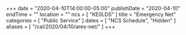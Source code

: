 +++
date = "2020-04-10T14:00:00-05:00"
publishDate = "2020-04-10"
endTime = ""
location = ""
ncs = [ "KE0LDS" ]
title = "Emergency Net"
categories = [ "Public Service" ]
dates = [ "NCS Schedule", "Hidden" ]
aliases = [ "/cal/2020/04/10/ares-net/" ]
+++
